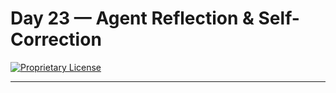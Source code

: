 # Day 23 — Agent Reflection & Self-Correction

[![Proprietary License](https://img.shields.io/badge/license-proprietary-red.svg)](../LICENSE)

---


